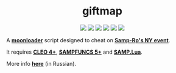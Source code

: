 <h1 align="center">giftmap</h1>

<p align="center">
<img src="https://img.shields.io/badge/made%20for-GTA%20SA--MP-blue" >
<a href="https://github.com/qrlk/adblock#функциональность-на-разных-серверах"><img src="https://img.shields.io/badge/Server-Samp--Rp-red"></a>
<img src="https://img.shields.io/github/languages/top/qrlk/giftmap">
<img src="https://img.shields.io/badge/dynamic/json?color=blueviolet&label=users%20%28active%29&query=result&url=http%3A%2F%2Fqrlk.me%2Fdev%2Fmoonloader%2Fusers_active.php%3Fscript%3Dgiftmap">
<img src="https://img.shields.io/badge/dynamic/json?color=blueviolet&label=users%20%28all%20time%29&query=result&url=http%3A%2F%2Fqrlk.me%2Fdev%2Fmoonloader%2Fusers_all.php%3Fscript%3Dgiftmap">
<img src="https://img.shields.io/date/1609448400?label=released" >
</p>

A **[moonloader](https://gtaforums.com/topic/890987-moonloader/)** script designed to cheat on **[Samp-Rp's NY event](https://samp-rp.su/threads/novogodnij-ivent-spontannye-ulichnye-gonki-aviashkola.2269592/)**.

It requires **[CLEO 4+](http://cleo.li/?lang=ru)**, **[SAMPFUNCS 5+](https://blast.hk/threads/17/)** and **[SAMP.Lua](https://github.com/THE-FYP/SAMP.Lua)**.

More info **[here](https://www.blast.hk/threads/74530/)** (in Russian).

